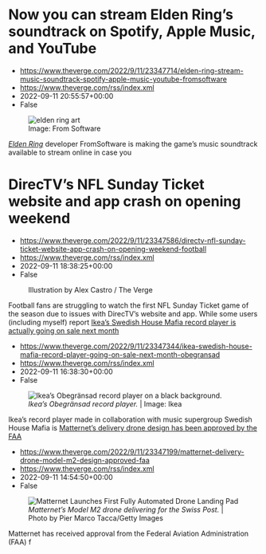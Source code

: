 # Now you can stream Elden Ring’s soundtrack on Spotify, Apple Music, and YouTube
 - https://www.theverge.com/2022/9/11/23347714/elden-ring-stream-music-soundtrack-spotify-apple-music-youtube-fromsoftware
 - https://www.theverge.com/rss/index.xml
 - 2022-09-11 20:55:57+00:00
 - False
<figure>
      <img alt="elden ring art" src="https://cdn.vox-cdn.com/thumbor/8tcUSKrZc2cpbFWt_kmavuPTodw=/150x0:1770x1080/1310x873/cdn.vox-cdn.com/uploads/chorus_image/image/71353568/ELDENRING_21.0.jpg" />
        <figcaption>Image: From Software</figcaption>
    </figure>

  <p id="njSUm2"><a href="https://www.theverge.com/2022/2/23/22946279/elden-ring-review-ps5-xbox-pc"><em>Elden Ring</em></a> developer FromSoftware is making the game’s music soundtrack available to stream online in case you

# DirecTV’s NFL Sunday Ticket website and app crash on opening weekend
 - https://www.theverge.com/2022/9/11/23347586/directv-nfl-sunday-ticket-website-app-crash-on-opening-weekend-football
 - https://www.theverge.com/rss/index.xml
 - 2022-09-11 18:38:25+00:00
 - False
<figure>
      <img alt="" src="https://cdn.vox-cdn.com/thumbor/41r7F7o-ggRC-sxrjMM1pl35lfQ=/0x0:2040x1360/1310x873/cdn.vox-cdn.com/uploads/chorus_image/image/71352967/acastro_STK099_NFL_01.0.jpg" />
        <figcaption>Illustration by Alex Castro / The Verge</figcaption>
    </figure>

  <p id="SFScmr">Football fans are struggling to watch the first NFL Sunday Ticket game of the season due to issues with DirecTV’s website and app. While some users (including myself) report <a href="https://twit

# Ikea’s Swedish House Mafia record player is actually going on sale next month
 - https://www.theverge.com/2022/9/11/23347344/ikea-swedish-house-mafia-record-player-going-on-sale-next-month-obegransad
 - https://www.theverge.com/rss/index.xml
 - 2022-09-11 16:38:30+00:00
 - False
<figure>
      <img alt="Ikea’s Obegränsad record player on a black background." src="https://cdn.vox-cdn.com/thumbor/Wx01BgBbCWYyR-H_-TwqQcTqzdI=/0x509:1280x1362/1310x873/cdn.vox-cdn.com/uploads/chorus_image/image/71352568/swedish_house_mafia_record_player.0.jpeg" />
        <figcaption><em>Ikea’s Obegränsad record player.</em> | Image: Ikea</figcaption>
    </figure>

  <p id="y16Csy">Ikea’s record player made in collaboration with music supergroup Swedish House Mafia is <a href="https://about

# Matternet’s delivery drone design has been approved by the FAA
 - https://www.theverge.com/2022/9/11/23347199/matternet-delivery-drone-model-m2-design-approved-faa
 - https://www.theverge.com/rss/index.xml
 - 2022-09-11 14:54:50+00:00
 - False
<figure>
      <img alt="Matternet Launches First Fully Automated Drone Landing Pad" src="https://cdn.vox-cdn.com/thumbor/lWr_2eyTrKhqL_2sAKarK7hoa88=/0x0:5632x3755/1310x873/cdn.vox-cdn.com/uploads/chorus_image/image/71352184/1347541176.0.jpg" />
        <figcaption><em>Matternet’s Model M2 drone delivering for the Swiss Post.</em> | Photo by Pier Marco Tacca/Getty Images</figcaption>
    </figure>

  <p id="wLcO6G">Matternet has received approval from the Federal Aviation Administration (FAA) f
